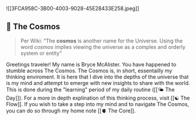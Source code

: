
![[3FCA958C-3B00-4003-9028-45E28433E258.jpeg]]

## 🔮 The Cosmos 

> Per Wiki: “The **cosmos** is another name for the Universe. Using the word _cosmos_ implies viewing the universe as a complex and orderly system or entity”

Greetings traveler! My name is Bryce McAlister. You have happened to stumble across The Cosmos. The Cosmos is, in short, essentailly my thinking enviroment. It is here that I dive into the depths of the universe that is my mind and attempt to emerge with new insights to share with the world. This is done during the "learning" period of my daily routine ([[🌤 The Day]]). For a more in depth explination of this thinking process, visit  [[☯️ The Flow]]. If you wish to take a step into my mind and to navigate The Cosmos, you can do so through my home note [[🫀 The Core]]. 
